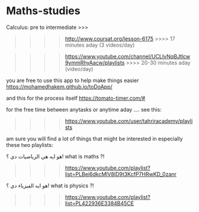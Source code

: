 # Maths-studies


Calculus:
pre to intermediate >>> 

>>>> http://www.coursat.org/lesson-6175  >>>> 17 minutes aday (3 videos/day)

>>>> https://www.youtube.com/channel/UCLIvNqBJtlcw9ymmRhyAacw/playlists >>>>  20-30 minutes aday (video/day)


you are free to use this app to help make things easier
https://mohamedhakem.github.io/toDoApp/


and this for the process itself
https://tomato-timer.com/#



for the free time between anytasks or anytime aday .... see this: 
>>>> https://www.youtube.com/user/tahriracademy/playlists 

am sure you will find a lot of things that might be interested in
especially these two playlists:

هو ايه هي الرياضيات دي ؟!
what is maths ?! 
>>>> https://www.youtube.com/playlist?list=PLBei6dkcMlV8lD9t3KcfP7HRwKD_0zanr


هو ايه الفيزياء دي ؟!
what is physics ?! 
>>>> https://www.youtube.com/playlist?list=PL422936E3384B45CE
